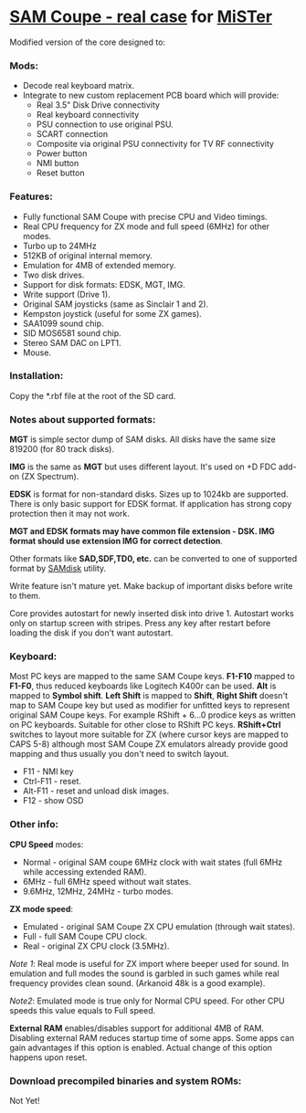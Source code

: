 # [SAM Coupe - real case](https://en.wikipedia.org/wiki/SAM_Coup%C3%A9) for [MiSTer](https://github.com/MiSTer-devel/Main_MiSTer/wiki)

Modified version of the core designed to:

### Mods:
- Decode real keyboard matrix.
- Integrate to new custom replacement PCB board which will provide:
  - Real 3.5" Disk Drive connectivity
  - Real keyboard connectivity
  - PSU connection to use original PSU.
  - SCART connection
  - Composite via original PSU connectivity for TV RF connectivity
  - Power button
  - NMI button
  - Reset button

### Features:
- Fully functional SAM Coupe with precise CPU and Video timings.
- Real CPU frequency for ZX mode and full speed (6MHz) for other modes.
- Turbo up to 24MHz
- 512KB of original internal memory.
- Emulation for 4MB of extended memory.
- Two disk drives.
- Support for disk formats: EDSK, MGT, IMG.
- Write support (Drive 1).
- Original SAM joysticks (same as Sinclair 1 and 2).
- Kempston joystick (useful for some ZX games).
- SAA1099 sound chip.
- SID MOS6581 sound chip.
- Stereo SAM DAC on LPT1.
- Mouse.

### Installation:
Copy the *.rbf file at the root of the SD card.

### Notes about supported formats:
**MGT** is simple sector dump of SAM disks. All disks have the same size 819200 (for 80 track disks).

**IMG** is the same as **MGT** but uses different layout. It's used on +D FDC add-on (ZX Spectrum).

**EDSK** is format for non-standard disks. Sizes up to 1024kb are supported.
There is only basic support for EDSK format. If application has strong copy protection then it may not work.

**MGT and EDSK formats may have common file extension - DSK. IMG format should use extension IMG for correct detection**.

Other formats like **SAD,SDF,TD0, etc.** can be converted to one of supported format by [SAMdisk](http://simonowen.com/samdisk/) utility.

Write feature isn't mature yet. Make backup of important disks before write to them.

Core provides autostart for newly inserted disk into drive 1. Autostart works only on startup screen with stripes. Press any key after restart before loading the disk if you don't want autostart.

### Keyboard:
Most PC keys are mapped to the same SAM Coupe keys.
**F1-F10** mapped to **F1-F0**, thus reduced keyboards like Logitech K400r can be used. **Alt** is mapped to **Symbol shift**. **Left Shift** is mapped to **Shift**, **Right Shift** doesn't map to SAM Coupe key but used as modifier for unfitted keys to represent original SAM Coupe keys. For example RShift + 6...0 prodice keys as written on PC keyboards. Suitable for other close to RShift PC keys. **RShift+Ctrl** switches to layout more suitable for ZX (where cursor keys are mapped to CAPS 5-8) although most SAM Coupe ZX emulators already provide good mapping and thus usually you don't need to switch layout.

* F11 - NMI key
* Ctrl-F11 - reset.
* Alt-F11 - reset and unload disk images.
* F12 - show OSD

### Other info:
**CPU Speed** modes:
- Normal - original SAM coupe 6MHz clock with wait states (full 6MHz while accessing extended RAM).
- 6MHz - full 6MHz speed without wait states.
- 9.6MHz, 12MHz, 24MHz - turbo modes.

**ZX mode speed**:
- Emulated - original SAM Coupe ZX CPU emulation (through wait states).
- Full - full SAM Coupe CPU clock.
- Real - original ZX CPU clock (3.5MHz).

*Note 1*: Real mode is useful for ZX import where beeper used for sound. In emulation and full modes the sound is garbled in such games while real frequency provides clean sound. (Arkanoid 48k is a good example).

*Note2*: Emulated mode is true only for Normal CPU speed. For other CPU speeds this value equals to Full speed.

**External RAM** enables/disables support for additional 4MB of RAM. Disabling external RAM reduces startup time of some apps. Some apps can gain advantages if this option is enabled. Actual change of this option happens upon reset.

### Download precompiled binaries and system ROMs:
Not Yet!
